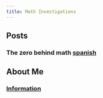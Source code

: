 ```yaml
---
title: Math Investigations
---
```


## Posts
### The zero behind math [spanish](https://estfloyd.github.io/Math-Posting/posts)

## About Me
### [Information](https://estfloyd.github.io/Math-Posting/about.html)
